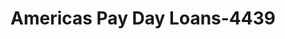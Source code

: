 ---
f_zip-code: 43138
f_state-code: OH
title: Americas Pay Day Loans-4439
f_phone: 740-380-3477
f_city-only: Logan
f_address: 145 W Main Street Logan
f_location-unique-id: '4439'
slug: americas-pay-day-loans-4439
updated-on: '2024-05-30T13:46:58.046Z'
created-on: '2024-05-30T13:36:59.803Z'
published-on: '2024-05-30T13:54:32.469Z'
f_city-state: cms/city/logan-oh.md
f_company: cms/company/americas-pay-day-loans.md
f_state: cms/state/ohio.md
layout: '[payday-loan].html'
tags: payday-loan
---